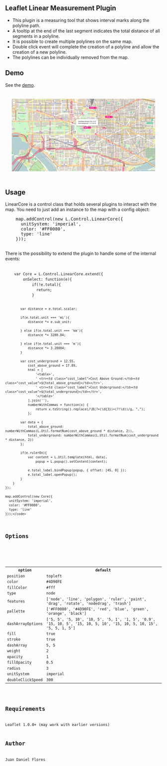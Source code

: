 <h2>Leaflet Linear Measurement Plugin</h2>

<ul>

  <li>This plugin is a measuring tool that shows interval marks along the polyline path.</li>

  <li>A tooltip at the end of the last segment indicates the total distance of all segments in a polyline.</li>

  <li>It is possible to create multiple polylines on the same map.</li>

  <li>Double click event will complete the creation of a polyline and allow the creation of a new polyline.</li>

  <li>The polylines can be individually removed from the map.</li>

</ul>

<h2>Demo</h2>

See the <a href="https://NLTGit.github.io/Leaflet.LinearMeasurement/">demo</a>.

<div style="padding: 20px 20px;">
  <img src="examples/dc.png" />
</div>

<h2>Usage</h2>

<div>
  <p>LinearCore is a control class that holds several plugins to interact with the map. You need to just add an instance to the map with a config object:</p>

  <pre>
    map.addControl(new L.Control.LinearCore({
      unitSystem: 'imperial',
      color: '#FF0080',
      type: 'line'
    }));
  </pre>

  <p>There is the possibility to extend the plugin to handle some of the internal events: </p>
</div>

<code>
    var Core = L.Control.LinearCore.extend({
        onSelect: function(e){
            if(!e.total){
              return;
            }

            var distance = e.total.scalar;

            if(e.total.unit === 'mi'){
                distance *= e.sub_unit;

            } else if(e.total.unit === 'km'){
                distance *= 3280.84;

            } else if(e.total.unit === 'm'){
                distance *= 3.28084;
            }

            var cost_underground = 12.55,
                cost_above_ground = 17.89,
                html = [
                    '<table>',
                    ' <tr><td class="cost_label">Cost Above Ground:</td><td class="cost_value">${total_above_ground}</td></tr>',
                    ' <tr><td class="cost_label">Cost Underground:</td><td class="cost_value">${total_underground}</td></tr>',
                    '</table>'
                ].join(''),
                numberWithCommas = function(x) {
                    return x.toString().replace(/\B(?=(\d{3})+(?!\d))/g, ",");
                };

            var data = {
                total_above_ground: numberWithCommas(L.Util.formatNum(cost_above_ground * distance, 2)),
                total_underground: numberWithCommas(L.Util.formatNum(cost_underground * distance, 2))
            };

            if(e.rulerOn){
                var content = L.Util.template(html, data),
                    popup = L.popup().setContent(content);

                e.total_label.bindPopup(popup, { offset: [45, 0] });
                e.total_label.openPopup();
            }
        }
    });

    map.addControl(new Core({
      unitSystem: 'imperial',
      color: '#FF0080',
      type: 'line'
    }));</code>

<h2>Options</h2>

<table>
  <tr><th>option</th><th>default</th></tr>
  <tr><td>position</td><td>topleft</td></tr>
  <tr><td>color</td> <td>#4D90FE</td></tr>
  <tr><td>fillColor</td> <td>#fff</td></tr>
  <tr><td>type</td> <td>node</td></tr>
  <tr><td>features</td> <td>['node', 'line', 'polygon', 'ruler', 'paint', 'drag', 'rotate', 'nodedrag', 'trash']</td></tr>
  <tr><td>pallette</td> <td>['#FF0080', '#4D90FE', 'red', 'blue', 'green', 'orange', 'black']</td></tr>
  <tr><td>dashArrayOptions</td> <td>['5, 5', '5, 10', '10, 5', '5, 1', '1, 5', '0.9', '15, 10, 5', '15, 10, 5, 10', '15, 10, 5, 10, 15', '5, 5, 1, 5']</td></tr>
  <tr><td>fill</td> <td>true</td></tr>
  <tr><td>stroke</td> <td>true</td></tr>
  <tr><td>dashArray</td> <td>5, 5</td></tr>
  <tr><td>weight</td> <td>2</td></tr>
  <tr><td>opacity</td> <td>1</td></tr>
  <tr><td>fillOpacity</td> <td>0.5</td></tr>
  <tr><td>radius</td> <td>3</td></tr>
  <tr><td>unitSystem</td> <td>imperial</td></tr>
  <tr><td>doubleClickSpeed</td> <td>300</td></tr>

</table>

<h2>Requirements</h2>
Leaflet 1.0.0+ (may work with earlier versions)

<h2>Author</h2>
Juan Daniel Flores

